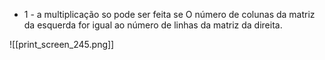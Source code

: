 - 1 - a multiplicação so pode ser feita se O número de colunas da matriz da esquerda for igual ao número de linhas da matriz da direita.


![[print_screen_245.png]]